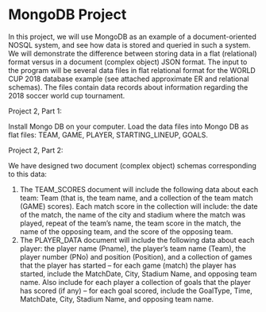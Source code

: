 # MongoDB Project

In this project, we will use MongoDB as an example of a document-oriented NOSQL system, and see how data is stored and queried in such a system. We will demonstrate the difference between storing data in a flat (relational) format versus in a document (complex object) JSON format.
The input to the program will be several data files in flat relational format for the WORLD CUP 2018 database example (see attached approximate ER and relational schemas). The files contain data records about information regarding the 2018 soccer world cup tournament. 

Project 2, Part 1:

Install Mongo DB on your computer. Load the data files into Mongo DB as flat files: TEAM, GAME, PLAYER, STARTING_LINEUP, GOALS.

Project 2, Part 2:

We have designed two document (complex object) schemas corresponding to this data:

1.	The TEAM_SCORES document will include the following data about each team: Team (that is, the team name, and a collection of the team match (GAME) scores). Each match score in the collection will include: the date of the match, the name of the city and stadium where the match was played, repeat of the team’s name, the team score in the match, the name of the opposing team, and the score of the opposing team.
2.	The PLAYER_DATA document will include the following data about each player: the player name (Pname), the player’s team name (Team), the player number (PNo) and position (Position), and a collection of games that the player has started – for each game (match) the player  has started, include the MatchDate, City, Stadium Name, and opposing team name. Also include for each player a collection of goals that the player has scored (if any) – for each goal scored, include the GoalType, Time, MatchDate, City, Stadium Name, and opposing team name.

